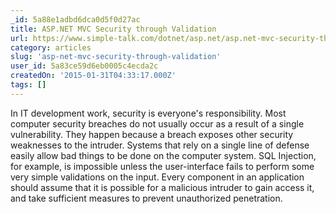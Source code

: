 ```yaml
---
_id: 5a88e1adbd6dca0d5f0d27ac
title: ASP.NET MVC Security through Validation
url: https://www.simple-talk.com/dotnet/asp.net/asp.net-mvc-security-through-validation/
category: articles
slug: 'asp-net-mvc-security-through-validation'
user_id: 5a83ce59d6eb0005c4ecda2c
createdOn: '2015-01-31T04:33:17.000Z'
tags: []
---
```


In IT development work, security is everyone's responsibility. Most computer security breaches do not usually occur as a result of a single vulnerability. They happen because a breach exposes other security weaknesses to the intruder. Systems that rely on a single line of defense easily allow bad things to be done on the computer system. SQL Injection, for example, is impossible unless the user-interface fails to perform some very simple validations on the input. Every component in an application should assume that it is possible for a malicious intruder to gain access it, and take sufficient measures to prevent unauthorized penetration.
